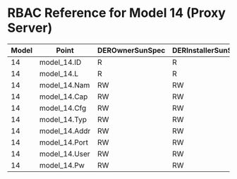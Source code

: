 # RBAC Reference for Model 14 (Proxy Server)

| Model | Point | DEROwnerSunSpec | DERInstallerSunSpec | DERVendorSunSpec | ServiceProviderSunSpec | GridOperatorSunSpec |
|-------|-------|------------------|---------------------|------------------|------------------------|---------------------|
| 14 | model_14.ID | R | R | R | R | R |
| 14 | model_14.L | R | R | R | R | R |
| 14 | model_14.Nam | RW | RW | RW | RW | RW |
| 14 | model_14.Cap | RW | RW | RW | RW | RW |
| 14 | model_14.Cfg | RW | RW | RW | RW | RW |
| 14 | model_14.Typ | RW | RW | RW | RW | RW |
| 14 | model_14.Addr | RW | RW | RW | RW | RW |
| 14 | model_14.Port | RW | RW | RW | RW | RW |
| 14 | model_14.User | RW | RW | RW | RW | RW |
| 14 | model_14.Pw | RW | RW | RW | RW | RW |

